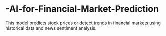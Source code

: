 # -AI-for-Financial-Market-Prediction
 This model predicts stock prices or detect trends in financial markets using historical data and news sentiment analysis.
